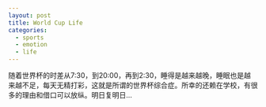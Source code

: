 ```yaml
---
layout: post
title: World Cup Life
categories:
  - sports
  - emotion
  - life
---
```


随着世界杯的时差从7:30，到20:00，再到2:30，睡得是越来越晚，睡眠也是越来越不足，每天无精打彩，这就是所谓的世界杯综合症。所幸的还赖在学校，有很多的理由和借口可以放纵。明日复明日...

